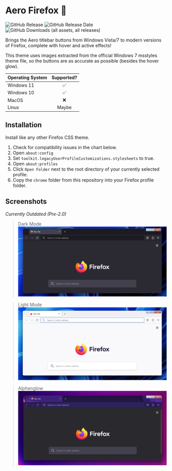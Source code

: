 # Aero Firefox 🦊

![GitHub Release](https://img.shields.io/github/v/release/SandTechStuff/AeroFirefox)
![GitHub Release Date](https://img.shields.io/github/release-date/SandTechStuff/AeroFirefox)
![GitHub Downloads (all assets, all releases)](https://img.shields.io/github/downloads/SandTechStuff/AeroFirefox/total)

Brings the Aero titlebar buttons from Windows Vista/7 to modern versions of Firefox, complete with hover and active effects!

This theme uses images extracted from the official Windows 7 msstyles theme file, so the buttons are as accurate as possible (besides the hover glow).

|Operating System|Supported?  |
|:---------------|:----------:|
|Windows 11      |✅          |
|Windows 10      |✅          |
|MacOS           |❌          |
|Linux           |Maybe       |

## Installation

Install like any other Firefox CSS theme.
1. Check for compatibility issues in the chart below.
2. Open `about:config`
3. Set `toolkit.legacyUserProfileCustomizations.stylesheets` to true.
4. Open `about:profiles`
5. Click `Open Folder` next to the root directory of your currently selected profile.
6. Copy the `chrome` folder from this repository into your Firefox profile folder.

## Screenshots

_Currently Outdated (Pre-2.0)_

> Dark Mode
![image](/screenshots/screen1.png)

>Light Mode
![image](/screenshots/screen2.png)

>Alphenglow
![image](/screenshots/screen3.png)
